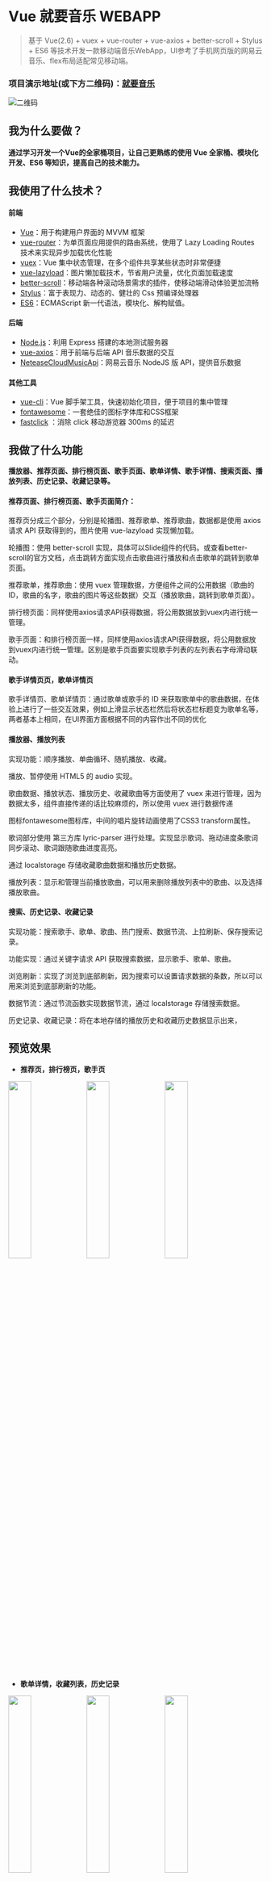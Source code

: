 # Vue 就要音乐 WEBAPP


> 基于 Vue(2.6) + vuex + vue-router + vue-axios + better-scroll + Stylus + ES6 等技术开发一款移动端音乐WebApp，UI参考了手机网页版的网易云音乐、flex布局适配常见移动端。


### 项目演示地址(或下方二维码)：[就要音乐](http://music.cxp853.top "就要音乐")
![二维码](http://tu.cxp853.top/images/2020/07/29/QRcode_SP--3.md.jpg)

## 我为什么要做？

#### 通过学习开发一个Vue的全家桶项目，让自己更熟练的使用 Vue 全家桶、模块化开发、ES6 等知识，提高自己的技术能力。

## 我使用了什么技术？

#### 前端
- [Vue](https://cn.vuejs.org/ "Vue")：用于构建用户界面的 MVVM 框架
- [vue-router](https://router.vuejs.org/zh/ "vue-router")：为单页面应用提供的路由系统，使用了 Lazy Loading Routes 技术来实现异步加载优化性能
- [vuex](https://vuex.vuejs.org/zh/ "vuex")：Vue 集中状态管理，在多个组件共享某些状态时非常便捷
- [vue-lazyload](https://www.npmjs.com/package/vue-lazyload "vue-lazyload")：图片懒加载技术，节省用户流量，优化页面加载速度
- [better-scroll](http://ustbhuangyi.github.io/better-scroll/doc/zh-hans/#better-scroll%20%E6%98%AF%E4%BB%80%E4%B9%88 "better-scroll")：移动端各种滚动场景需求的插件，使移动端滑动体验更加流畅
- [Stylus](https://stylus.bootcss.com/ "Stylus")：富于表现力、动态的、健壮的 Css 预编译处理器
- [ES6](https://www.runoob.com/w3cnote/es6-tutorial.html "ES6")：ECMAScript 新一代语法，模块化、解构赋值。

#### 后端

- [Node.js](https://nodejs.org/en/ "Node.js")：利用 Express 搭建的本地测试服务器
- [vue-axios](https://cn.vuejs.org/v2/cookbook/using-axios-to-consume-apis.html "vue-axios")：用于前端与后端 API 音乐数据的交互
- [NeteaseCloudMusicApi](https://github.com/Binaryify/NeteaseCloudMusicApi "NeteaseCloudMusicApi")：网易云音乐 NodeJS 版 API，提供音乐数据

#### 其他工具

- [vue-cli](https://cli.vuejs.org/ "vue-cli")：Vue 脚手架工具，快速初始化项目，便于项目的集中管理
- [fontawesome](https://fontawesome.com/ "fontawesome")：一套绝佳的图标字体库和CSS框架
- [fastclick](https://github.com/ftlabs/fastclick "fastclick") ：消除 click 移动游览器 300ms 的延迟



## 我做了什么功能

**播放器、推荐页面、排行榜页面、歌手页面、歌单详情、歌手详情、搜索页面、播放列表、历史记录、收藏记录等。**

#### 推荐页面、排行榜页面、歌手页面简介：

推荐页分成三个部分，分别是轮播图、推荐歌单、推荐歌曲，数据都是使用 axios 请求 API 获取得到的，图片使用 vue-lazyload 实现懒加载。

轮播图：使用 better-scroll 实现，具体可以Slide组件的代码。或查看better-scroll的官方文档，点击跳转方面实现点击歌曲进行播放和点击歌单的跳转到歌单页面。

推荐歌单，推荐歌曲：使用 vuex 管理数据，方便组件之间的公用数据（歌曲的ID，歌曲的名字，歌曲的图片等这些数据）交互（播放歌曲，跳转到歌单页面）。

排行榜页面：同样使用axios请求API获得数据，将公用数据放到vuex内进行统一管理。

歌手页面：和排行榜页面一样，同样使用axios请求API获得数据，将公用数据放到vuex内进行统一管理。区别是歌手页面要实现歌手列表的左列表右字母滑动联动。

#### 歌手详情页页，歌单详情页

歌手详情页、歌单详情页：通过歌单或歌手的 ID 来获取歌单中的歌曲数据，在体验上进行了一些交互效果，例如上滑显示状态栏然后将状态栏标题变为歌单名等，两者基本上相同，在UI界面方面根据不同的内容作出不同的优化

#### 播放器、播放列表

实现功能：顺序播放、单曲循环、随机播放、收藏。

播放、暂停使用 HTML5 的 audio 实现。

歌曲数据、播放状态、播放历史、收藏歌曲等方面使用了 vuex 来进行管理，因为数据太多，组件直接传递的话比较麻烦的，所以使用 vuex 进行数据传递

图标fontawesome图标库，中间的唱片旋转动画使用了CSS3 transform属性。

歌词部分使用 第三方库 lyric-parser 进行处理。实现显示歌词、拖动进度条歌词同步滚动、歌词跟随歌曲进度高亮。

通过 localstorage 存储收藏歌曲数据和播放历史数据。

播放列表：显示和管理当前播放歌曲，可以用来删除播放列表中的歌曲、以及选择播放歌曲。

#### 搜索、历史记录、收藏记录

实现功能：搜索歌手、歌单、歌曲、热门搜索、数据节流、上拉刷新、保存搜索记录。

功能实现：通过关键字请求 API 获取搜索数据，显示歌手、歌单、歌曲。

浏览刷新：实现了浏览到底部刷新，因为搜索可以设置请求数据的条数，所以可以用来浏览到底部刷新的功能。

数据节流：通过节流函数实现数据节流，通过 localstorage 存储搜索数据。

历史记录、收藏记录：将在本地存储的播放历史和收藏历史数据显示出来，



## 预览效果

- **推荐页，排行榜页，歌手页**

<span>
<img src="http://tu.cxp853.top/images/2020/07/29/9c30ffa615a07b6f5f266b5760ed08b.md.png" width=30% height=30%>

<img src="http://tu.cxp853.top/images/2020/07/29/b3fd5a2865bbb526c2c6fd81f7445be.md.png" width=30% height=30%>

<img src="http://tu.cxp853.top/images/2020/07/29/845063c20a65fc69d351e81bd1d0f6d.md.png" width=30% height=30%>

</span>

- **歌单详情，收藏列表，历史记录**

<span>
<img src="http://tu.cxp853.top/images/2020/07/29/64b9b1c5e3c8af22cddc998f0ee1396.md.png" width=30% height=30%>

<img src="http://tu.cxp853.top/images/2020/07/29/32c65965fb6953ce7a06dd7049d4b99.md.png" width=30% height=30%>

<img src="http://tu.cxp853.top/images/2020/07/29/f3da63fd106cbc1e6a3f6177994f066.md.png" width=30% height=30%>

</span>

- **播放列表，播放器，搜索页面**

<span>
<img src="http://tu.cxp853.top/images/2020/07/29/59235cde30387e6b29398cc12159722.md.png" width=30% height=30%>

<img src="http://tu.cxp853.top/images/2020/07/29/8fb93254899805acbac87c947b949cd.md.png" width=30% height=30%>

<img src="http://tu.cxp853.top/images/2020/07/29/3d29c9adc8bc78c06ffe81a39a1d5ee.md.png" width=30% height=30%>

</span>


## 未来要做什么
1. **增加会员登录，注册功能**
2. **增加歌曲评论功能**
3. **增加 MV、电台功能**

## 致谢
Binaryify：[NeteaseCloudMusicApi](https://github.com/Binaryify/NeteaseCloudMusicApi "NeteaseCloudMusicApi")
ustbhuangyi： [Vue 实战教程](https://coding.imooc.com/class/107.html "Vue 实战教程")

